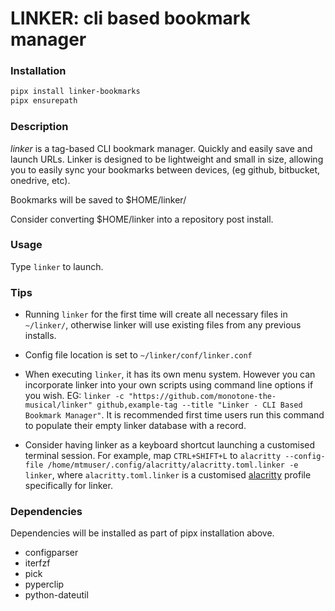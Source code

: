 # LINKER: cli based bookmark manager #

### Installation

```sh
pipx install linker-bookmarks
pipx ensurepath
```

### Description

*linker* is a tag-based CLI bookmark manager. Quickly and easily save and launch URLs. Linker is designed to be lightweight and small in size, allowing you to easily sync your bookmarks between devices, (eg github, bitbucket, onedrive, etc).

Bookmarks will be saved to $HOME/linker/

Consider converting $HOME/linker into a repository post install.

### Usage

Type ```linker``` to launch.

### Tips

 - Running ```linker``` for the first time will create all necessary files in ```~/linker/```, otherwise linker will use existing files from any previous installs.

 - Config file location is set to ```~/linker/conf/linker.conf```

 - When executing ```linker```, it has its own menu system. However you can incorporate linker into your own scripts using command line options if you wish. EG: ```linker -c "https://github.com/monotone-the-musical/linker" github,example-tag --title "Linker - CLI Based Bookmark Manager"```. It is recommended first time users run this command to populate their empty linker database with a record.

 - Consider having linker as a keyboard shortcut launching a customised terminal session. For example, map ```CTRL+SHIFT+L``` to ```alacritty --config-file /home/mtmuser/.config/alacritty/alacritty.toml.linker -e linker```, where ```alacritty.toml.linker``` is a customised [alacritty](https://github.com/alacritty/alacritty) profile specifically for linker.

### Dependencies

Dependencies will be installed as part of pipx installation above.

 - configparser
 - iterfzf
 - pick
 - pyperclip
 - python-dateutil

